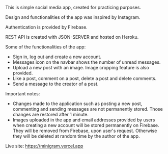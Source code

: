 This is simple social media app, created for practicing purposes.

Design and functionalities of the app was inspired by Instagram.

Authentication is provided by Firebase.

REST API is created with JSON-SERVER and hosted on Heroku.

Some of the functionalities of the app:
- Sign in, log out and create a new account.
- Messages icon on the navbar shows the number of unread messages.
- Upload a new post with an image. Image cropping feature is also provided.
- Like a post, comment on a post, delete a post and delete comments.
- Send a message to the creator of a post.

Important notes:
- Changes made to the application such as posting a new post, commenting and sending messages are not permanently stored. Those changes are restored after 1 minute.
- Images uploaded in the app and email addresses provided by users when creating a new account will be stored permanently on Firebase. They will be removed from Firebase, upon user's request. Otherwise they will be deleted at random time by the author of the app.

Live site: https://minigram.vercel.app
